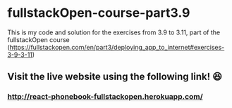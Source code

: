 # fullstackOpen-course-part3.9
This is my code and solution for the exercises from 3.9 to 3.11, part of the fullstackOpen course (https://fullstackopen.com/en/part3/deploying_app_to_internet#exercises-3-9-3-11)

## Visit the live website using the following link! :satisfied:
### http://react-phonebook-fullstackopen.herokuapp.com/
